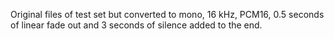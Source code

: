 Original files of test set but converted to mono, 16 kHz, PCM16, 0.5 seconds of linear fade out and 3 seconds of silence added to the end.
